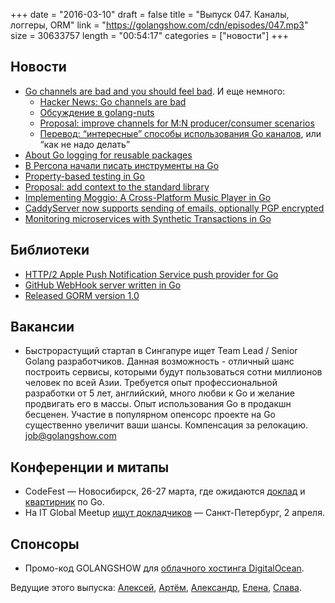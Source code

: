 +++
date = "2016-03-10"
draft = false
title = "Выпуск 047. Каналы, логгеры, ORM"
link = "https://golangshow.com/cdn/episodes/047.mp3"
size = 30633757
length = "00:54:17"
categories = ["новости"]
+++

## Новости
- [Go channels are bad and you should feel bad](http://www.jtolds.com/writing/2016/03/go-channels-are-bad-and-you-should-feel-bad/). И еще немного:
  - [Hacker News: Go channels are bad](https://news.ycombinator.com/item?id=11210578)
  - [Обсуждение в golang-nuts](https://groups.google.com/forum/#!topic/golang-nuts/LM648yrPpck)
  - [Proposal: improve channels for M:N producer/consumer scenarios](https://github.com/golang/go/issues/14601)
  - [Перевод: “интересные” способы использования Go каналов](https://habrahabr.ru/post/278349/), или “как не надо делать”
- [About Go logging for reusable packages](https://0value.com/about-Go-logging)
- [В Percona начали писать инструменты на Go](https://www.percona.com/blog/2015/02/02/faster-fingerprints-and-go-packages-for-mysql/)
- [Property-based testing in Go](http://www.quii.co.uk/Property-based%20testing%20in%20Go)
- [Proposal: add context to the standard library](https://github.com/golang/go/issues/14660)
- [Implementing Moggio: A Cross-Platform Music Player in Go](https://mattjibson.com/blog/2016/02/29/moggio-multi-source-music-player/)
- [CaddyServer now supports sending of emails, optionally PGP encrypted](https://caddyserver.com/docs/mailout)
- [Monitoring microservices with Synthetic Transactions in Go](http://labs.unacast.com/2016/03/10/monitoring-microservices-synthetic-transactions-in-go/)

## Библиотеки
- [HTTP/2 Apple Push Notification Service push provider for Go](https://github.com/sideshow/apns2)
- [GitHub WebHook server written in Go](https://github.com/agrison/harpoon)
- [Released GORM version 1.0](https://jinzhu.github.io/gorm)

## Вакансии
- Быстрорастущий стартап в Сингапуре ищет Team Lead / Senior Golang разработчиков. Данная возможность - отличный шанс построить сервисы, которыми будут пользоваться сотни миллионов человек по всей Азии. Требуется опыт профессиональной разработки от 5 лет, английский, много любви к Go и желание продвигать его в массы. Опыт использования Go в продакшн бесценен. Участие в популярном опенсорс проекте на Go существенно увеличит ваши шансы. Компенсация за релокацию. [job@golangshow.com](mailto:job@golangshow.com)

## Конференции и митапы
- CodeFest — Новосибирск, 26-27 марта, где ожидаются [доклад](http://2016.codefest.ru/lecture/1068) и [квартирник](http://2016.codefest.ru/lecture/1121) по Go.
- На IT Global Meetup [ищут докладчиков](http://4gophers.ru/news/ishchet-dokladchikov-na-it-global-meetup-7)  — Санкт-Петербург, 2 апреля.

## Спонсоры
- Промо-код GOLANGSHOW для [облачного хостинга DigitalOcean](https://www.digitalocean.com/?utm_campaign=golangshow&utm_medium=podcast&refcode=63eedb038a3e).

Ведущие этого выпуска: [Алексей](https://twitter.com/paaleksey), [Артём](https://twitter.com/miolini), [Александр](https://twitter.com/LK4D4math), [Елена](https://twitter.com/webdeva), [Слава](https://twitter.com/m0sth8).
